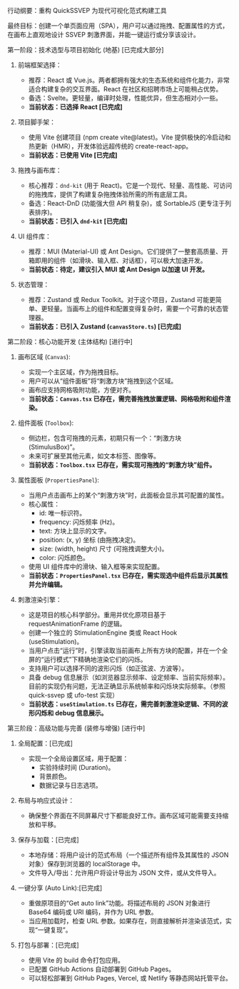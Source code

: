 行动纲要：重构 QuickSSVEP 为现代可视化范式构建工具

最终目标：创建一个单页面应用（SPA），用户可以通过拖拽、配置属性的方式，在画布上直观地设计 SSVEP 刺激界面，并能一键运行或分享该设计。

第一阶段：技术选型与项目初始化 (地基) [已完成大部分]

1.  前端框架选择：
    -   推荐：React 或 Vue.js。两者都拥有强大的生态系统和组件化能力，非常适合构建复杂的交互界面。React 在社区和招聘市场上可能稍占优势。
    -   备选：Svelte。更轻量，编译时处理，性能优异，但生态相对小一些。
    -   **当前状态：已选择 React [已完成]**

2.  项目脚手架：
    -   使用 Vite 创建项目 (npm create vite@latest)。Vite 提供极快的冷启动和热更新（HMR），开发体验远超传统的 create-react-app。
    -   **当前状态：已使用 Vite [已完成]**

3.  拖拽与画布库：
    -   核心推荐：`dnd-kit` (用于 React)。它是一个现代、轻量、高性能、可访问的拖拽库，提供了构建复杂拖拽体验所需的所有底层工具。
    -   备选：React-DnD (功能强大但 API 稍复杂)，或 SortableJS (更专注于列表排序)。
    -   **当前状态：已引入 `dnd-kit` [已完成]**

4.  UI 组件库：
    -   推荐：MUI (Material-UI) 或 Ant Design。它们提供了一整套高质量、开箱即用的组件（如滑块、输入框、对话框），可以极大加速开发。
    -   **当前状态：待定，建议引入 MUI 或 Ant Design 以加速 UI 开发。**

5.  状态管理：
    -   推荐：Zustand 或 Redux Toolkit。对于这个项目，Zustand 可能更简单、更轻量。当画布上的组件和配置变得复杂时，需要一个可靠的状态管理器。
    -   **当前状态：已引入 Zustand (`canvasStore.ts`) [已完成]**

第二阶段：核心功能开发 (主体结构) [进行中]

1.  画布区域 (`Canvas`):
    -   实现一个主区域，作为拖拽目标。
    -   用户可以从“组件面板”将“刺激方块”拖拽到这个区域。
    -   画布应支持网格吸附功能，方便对齐。
    -   **当前状态：`Canvas.tsx` 已存在，需完善拖拽放置逻辑、网格吸附和组件渲染。**

2.  组件面板 (`Toolbox`):
    -   侧边栏，包含可拖拽的元素，初期只有一个：“刺激方块 (StimulusBox)”。
    -   未来可扩展至其他元素，如文本标签、图像等。
    -   **当前状态：`Toolbox.tsx` 已存在，需实现可拖拽的“刺激方块”组件。**

3.  属性面板 (`PropertiesPanel`):
    -   当用户点击画布上的某个“刺激方块”时，此面板会显示其可配置的属性。
    -   核心属性：
        -   id: 唯一标识符。
        -   frequency: 闪烁频率 (Hz)。
        -   text: 方块上显示的文字。
        -   position: (x, y) 坐标 (由拖拽决定)。
        -   size: (width, height) 尺寸 (可拖拽调整大小)。
        -   color: 闪烁颜色。
    -   使用 UI 组件库中的滑块、输入框等来实现配置。
    -   **当前状态：`PropertiesPanel.tsx` 已存在，需实现选中组件后显示其属性并允许编辑。**

4.  刺激渲染引擎：
    -   这是项目的核心科学部分。重用并优化原项目基于 requestAnimationFrame 的逻辑。
    -   创建一个独立的 StimulationEngine 类或 React Hook (useStimulation)。
    -   当用户点击“运行”时，引擎读取当前画布上所有方块的配置，并在一个全屏的“运行模式”下精确地渲染它们的闪烁。
    -   支持用户可以选择不同的波形闪烁（如正弦波、方波等）。
    -   具备 debug 信息展示（如浏览器显示频率、设定频率、当前实际频率）。目前的实现仍有问题，无法正确显示系统帧率和闪烁块实际频率。（参照 quick-ssvep 或 ufo-test 实现）
    -   **当前状态：`useStimulation.ts` 已存在，需完善刺激渲染逻辑、不同的波形闪烁和 debug 信息展示。**

第三阶段：高级功能与完善 (装修与增强) [进行中]

1.  全局配置：[已完成]
    -   实现一个全局设置区域，用于配置：
        -   实验持续时间 (Duration)。
        -   背景颜色。
        -   数据记录与日志选项。

2.  布局与响应式设计：
    -   确保整个界面在不同屏幕尺寸下都能良好工作。画布区域可能需要支持缩放和平移。

3.  保存与加载：[已完成]
    -   本地存储：将用户设计的范式布局（一个描述所有组件及其属性的 JSON 对象）保存到浏览器的 localStorage 中。
    -   文件导入/导出：允许用户将设计导出为 JSON 文件，或从文件导入。

4.  一键分享 (Auto Link):[已完成]
    -   重做原项目的“Get auto link”功能。将描述布局的 JSON 对象进行 Base64 编码或 URI 编码，并作为 URL 参数。
    -   当应用加载时，检查 URL 参数。如果存在，则直接解析并渲染该范式，实现“一键复现”。

5.  打包与部署：[已完成]
    -   使用 Vite 的 build 命令打包应用。
    -   已配置 GitHub Actions 自动部署到 GitHub Pages。
    -   可以轻松部署到 GitHub Pages, Vercel, 或 Netlify 等静态网站托管平台。